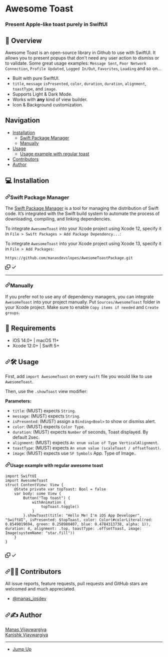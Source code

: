 <h1>Awesome Toast</h1>

<h3>Present Apple-like toast purely in SwiftUI</h3>

<h2>🔭 Overview</h2>

<p>Awesome Toast is an open-source library in Github to use with SwiftUI. It allows you to present popups that don't need any user action to dismiss or to validate. Some great usage examples: <code>Message Sent</code>, <code>Poor Network Connection</code>, <code>Profile Updated</code>, <code>Logged In/Out</code>, <code>Favorites</code>, <code>Loading</code> and so on...</p>


<ul>
<li>Built with pure SwiftUI.</li>
<li><code>title</code>, <code>message</code> <code>isPresented</code>, <code>color</code>, <code>duration</code>, <code>duration</code>,  <code>alignment</code>,  <code>toastType</code>, and  <code>image</code>.</li>
<li>Supports Light &amp; Dark Mode.</li>
<li>Works with <strong>any</strong> kind of view builder.</li>
<li>Icon &amp; Background customization.</li>
</ul>


<h2>Navigation</h2>

<ul>
<li><a href="#-installation">Installation</a>
<ul>
<li><a href="#swift-package-manager">Swift Package Manager</a></li>
<li><a href="#manually">Manually</a></li>
</ul>
</li>
<li><a href="#-usage">Usage</a>
<ul>
<li><a href="#usage-example-with-regular-alert">Usage example with regular toast</a></li>
</ul>
</li>
<li><a href="#-contributing">Contributors</a></li>
<li><a href="#-author">Author</a></li>
<!-- <li><a href="#-license">License</a></li> -->
</ul>

<h2>💻 Installation</h2>
<h3><a id="user-content-swift-package-manager" class="anchor" aria-hidden="true" href="#swift-package-manager"><svg class="octicon octicon-link" viewBox="0 0 16 16" version="1.1" width="16" height="16" aria-hidden="true"><path fill-rule="evenodd" d="M7.775 3.275a.75.75 0 001.06 1.06l1.25-1.25a2 2 0 112.83 2.83l-2.5 2.5a2 2 0 01-2.83 0 .75.75 0 00-1.06 1.06 3.5 3.5 0 004.95 0l2.5-2.5a3.5 3.5 0 00-4.95-4.95l-1.25 1.25zm-4.69 9.64a2 2 0 010-2.83l2.5-2.5a2 2 0 012.83 0 .75.75 0 001.06-1.06 3.5 3.5 0 00-4.95 0l-2.5 2.5a3.5 3.5 0 004.95 4.95l1.25-1.25a.75.75 0 00-1.06-1.06l-1.25 1.25a2 2 0 01-2.83 0z"></path></svg></a>Swift Package Manager</h3>

<p>The <a href="https://swift.org/package-manager/" rel="nofollow">Swift Package Manager</a> is a tool for managing the distribution of Swift code. It’s integrated with the Swift build system to automate the process of downloading, compiling, and linking dependencies.</p>

<p>To integrate <code>AwesomeToast</code> into your Xcode project using Xcode 12, specify it in <code>File &gt; Swift Packages &gt; Add Package Dependency...</code>:</p>
<p>To integrate <code>AwesomeToast</code> into your Xcode project using Xcode 13, specify it in <code>File &gt; Add Packages</code>:</p>

<div class="snippet-clipboard-content position-relative overflow-auto"><pre lang="ogdl"><code>https://github.com/manasdevslopes/AwesomeToastPackage.git</code></pre><div class="zeroclipboard-container position-absolute right-0 top-0">
    <clipboard-copy aria-label="Copy" class="ClipboardButton btn js-clipboard-copy m-2 p-0 tooltipped-no-delay" data-copy-feedback="Copied!" data-tooltip-direction="w" value="https://github.com/manasdevslopes/AwesomeToastPackage.git" tabindex="0" role="button">
      <svg aria-hidden="true" height="16" viewBox="0 0 16 16" version="1.1" width="16" data-view-component="true" class="octicon octicon-copy js-clipboard-copy-icon m-2">
    <path fill-rule="evenodd" d="M0 6.75C0 5.784.784 5 1.75 5h1.5a.75.75 0 010 1.5h-1.5a.25.25 0 00-.25.25v7.5c0 .138.112.25.25.25h7.5a.25.25 0 00.25-.25v-1.5a.75.75 0 011.5 0v1.5A1.75 1.75 0 019.25 16h-7.5A1.75 1.75 0 010 14.25v-7.5z"></path><path fill-rule="evenodd" d="M5 1.75C5 .784 5.784 0 6.75 0h7.5C15.216 0 16 .784 16 1.75v7.5A1.75 1.75 0 0114.25 11h-7.5A1.75 1.75 0 015 9.25v-7.5zm1.75-.25a.25.25 0 00-.25.25v7.5c0 .138.112.25.25.25h7.5a.25.25 0 00.25-.25v-7.5a.25.25 0 00-.25-.25h-7.5z"></path>
</svg>
      <svg aria-hidden="true" height="16" viewBox="0 0 16 16" version="1.1" width="16" data-view-component="true" class="octicon octicon-check js-clipboard-check-icon color-text-success d-none m-2">
    <path fill-rule="evenodd" d="M13.78 4.22a.75.75 0 010 1.06l-7.25 7.25a.75.75 0 01-1.06 0L2.22 9.28a.75.75 0 011.06-1.06L6 10.94l6.72-6.72a.75.75 0 011.06 0z"></path>
</svg>
    </clipboard-copy>
  </div></div>
  
<hr>

<h3><a id="user-content-manually" class="anchor" aria-hidden="true" href="#manually"><svg class="octicon octicon-link" viewBox="0 0 16 16" version="1.1" width="16" height="16" aria-hidden="true"><path fill-rule="evenodd" d="M7.775 3.275a.75.75 0 001.06 1.06l1.25-1.25a2 2 0 112.83 2.83l-2.5 2.5a2 2 0 01-2.83 0 .75.75 0 00-1.06 1.06 3.5 3.5 0 004.95 0l2.5-2.5a3.5 3.5 0 00-4.95-4.95l-1.25 1.25zm-4.69 9.64a2 2 0 010-2.83l2.5-2.5a2 2 0 012.83 0 .75.75 0 001.06-1.06 3.5 3.5 0 00-4.95 0l-2.5 2.5a3.5 3.5 0 004.95 4.95l1.25-1.25a.75.75 0 00-1.06-1.06l-1.25 1.25a2 2 0 01-2.83 0z"></path></svg></a>Manually</h3>

<p>If you prefer not to use any of dependency managers, you can integrate <code>AwesomeToast</code> into your project manually. Put <code>Sources/AwesomeToast</code> folder in your Xcode project. Make sure to enable <code>Copy items if needed</code> and <code>Create groups</code>.</p>


<h2>🧳 Requirements</h2>

<ul>
<li>iOS 14.0+ | macOS 11+</li>
<li>Xcode 12.0+ | Swift 5+</li>
</ul>


<h2><a id="user-content--usage" class="anchor" aria-hidden="true" href="#-usage"><svg class="octicon octicon-link" viewBox="0 0 16 16" version="1.1" width="16" height="16" aria-hidden="true"><path fill-rule="evenodd" d="M7.775 3.275a.75.75 0 001.06 1.06l1.25-1.25a2 2 0 112.83 2.83l-2.5 2.5a2 2 0 01-2.83 0 .75.75 0 00-1.06 1.06 3.5 3.5 0 004.95 0l2.5-2.5a3.5 3.5 0 00-4.95-4.95l-1.25 1.25zm-4.69 9.64a2 2 0 010-2.83l2.5-2.5a2 2 0 012.83 0 .75.75 0 001.06-1.06 3.5 3.5 0 00-4.95 0l-2.5 2.5a3.5 3.5 0 004.95 4.95l1.25-1.25a.75.75 0 00-1.06-1.06l-1.25 1.25a2 2 0 01-2.83 0z"></path></svg></a><g-emoji class="g-emoji" alias="hammer_and_wrench" fallback-src="https://github.githubassets.com/images/icons/emoji/unicode/1f6e0.png">🛠</g-emoji> Usage</h2>

<p>First, add <code>import AwesomeToast</code> on every <code>swift</code> file you would like to use <code>AwesomeToast</code>.</p>
<p>Then, use the <code>.showToast</code> view modifier:</p>

<p><strong>Parameters:</strong></p>

<ul>    
<li><code>title</code>: (MUST) expects <code>String</code>.</li>
<li><code>message</code>: (MUST) expects <code>String</code>.</li>
<li><code>isPresented</code>: (MUST) assign a <code>Binding&lt;Bool&gt;</code> to show or dismiss alert.</li>
<li><code>color</code>: (MUST) expects <code>Color Type</code>.</li>
<li><code>duration</code>: (MUST) expects <code>Number</code> of seconds, Toast displayed. By default 2sec.</li>
<li><code>alignment</code>: (MUST) expects <code>An enum value of Type VerticalAlignment</code>.</li>
<li><code>toastType</code>: (MUST) expects <code>An enum value (scaleToast / offsetToast)</code>.</li>
<li><code>image</code>: (MUST) expects use <code>SF Symbols</code> App. Type of Image..</li>
</ul>


<h4><a id="user-content-usage-example-with-regular-alert" class="anchor" aria-hidden="true" href="#usage-example-with-regular-alert"><svg class="octicon octicon-link" viewBox="0 0 16 16" version="1.1" width="16" height="16" aria-hidden="true"><path fill-rule="evenodd" d="M7.775 3.275a.75.75 0 001.06 1.06l1.25-1.25a2 2 0 112.83 2.83l-2.5 2.5a2 2 0 01-2.83 0 .75.75 0 00-1.06 1.06 3.5 3.5 0 004.95 0l2.5-2.5a3.5 3.5 0 00-4.95-4.95l-1.25 1.25zm-4.69 9.64a2 2 0 010-2.83l2.5-2.5a2 2 0 012.83 0 .75.75 0 001.06-1.06 3.5 3.5 0 00-4.95 0l-2.5 2.5a3.5 3.5 0 004.95 4.95l1.25-1.25a.75.75 0 00-1.06-1.06l-1.25 1.25a2 2 0 01-2.83 0z"></path></svg></a>Usage example with regular awesome toast</h4>


<div class="snippet-clipboard-content position-relative overflow-auto"><pre lang="ogdl"><code>import SwiftUI
import AwesomeToast
struct ContentView: View {
    @State private var topToast: Bool = false
    var body: some View {
        Button("Top toast") {
            withAnimation {
                topToast.toggle()
            }
        }.showToast(title: "Hello Me! I'm iOS App Developer", "SwiftUI", isPresented: $topToast, color: Color(#colorLiteral(red: 0.8549019694, green: 0.250980407, blue: 0.4784313738, alpha: 1)), duration: 4, alignment: .top, toastType: .offsetToast, image: Image(systemName: "star.fill"))
    }
}
    </code></pre><div class="zeroclipboard-container position-absolute right-0 top-0">
    <clipboard-copy aria-label="Copy" class="ClipboardButton btn js-clipboard-copy m-2 p-0 tooltipped-no-delay" data-copy-feedback="Copied!" data-tooltip-direction="w" value="" tabindex="0" role="button">
      <svg aria-hidden="true" height="16" viewBox="0 0 16 16" version="1.1" width="16" data-view-component="true" class="octicon octicon-copy js-clipboard-copy-icon m-2">
    <path fill-rule="evenodd" d="M0 6.75C0 5.784.784 5 1.75 5h1.5a.75.75 0 010 1.5h-1.5a.25.25 0 00-.25.25v7.5c0 .138.112.25.25.25h7.5a.25.25 0 00.25-.25v-1.5a.75.75 0 011.5 0v1.5A1.75 1.75 0 019.25 16h-7.5A1.75 1.75 0 010 14.25v-7.5z"></path><path fill-rule="evenodd" d="M5 1.75C5 .784 5.784 0 6.75 0h7.5C15.216 0 16 .784 16 1.75v7.5A1.75 1.75 0 0114.25 11h-7.5A1.75 1.75 0 015 9.25v-7.5zm1.75-.25a.25.25 0 00-.25.25v7.5c0 .138.112.25.25.25h7.5a.25.25 0 00.25-.25v-7.5a.25.25 0 00-.25-.25h-7.5z"></path>
</svg>
      <svg aria-hidden="true" height="16" viewBox="0 0 16 16" version="1.1" width="16" data-view-component="true" class="octicon octicon-check js-clipboard-check-icon color-text-success d-none m-2">
    <path fill-rule="evenodd" d="M13.78 4.22a.75.75 0 010 1.06l-7.25 7.25a.75.75 0 01-1.06 0L2.22 9.28a.75.75 0 011.06-1.06L6 10.94l6.72-6.72a.75.75 0 011.06 0z"></path>
</svg>
    </clipboard-copy>
  </div></div>
  
  

<h2><a id="user-content--contributing" class="anchor" aria-hidden="true" href="#-contributing"><svg class="octicon octicon-link" viewBox="0 0 16 16" version="1.1" width="16" height="16" aria-hidden="true"><path fill-rule="evenodd" d="M7.775 3.275a.75.75 0 001.06 1.06l1.25-1.25a2 2 0 112.83 2.83l-2.5 2.5a2 2 0 01-2.83 0 .75.75 0 00-1.06 1.06 3.5 3.5 0 004.95 0l2.5-2.5a3.5 3.5 0 00-4.95-4.95l-1.25 1.25zm-4.69 9.64a2 2 0 010-2.83l2.5-2.5a2 2 0 012.83 0 .75.75 0 001.06-1.06 3.5 3.5 0 00-4.95 0l-2.5 2.5a3.5 3.5 0 004.95 4.95l1.25-1.25a.75.75 0 00-1.06-1.06l-1.25 1.25a2 2 0 01-2.83 0z"></path></svg></a><g-emoji class="g-emoji" alias="page_with_curl" fallback-src="https://github.githubassets.com/images/icons/emoji/unicode/1f4c3.png">👨‍💻</g-emoji> Contributors</h2>

<p>All issue reports, feature requests, pull requests and GitHub stars are welcomed and much appreciated.</p>
<ul>
<li><a href="https://github.com/manasdevslopes">@manas_iosdev</a></li>
</ul>


<h2><a id="user-content--author" class="anchor" aria-hidden="true" href="#-author"><svg class="octicon octicon-link" viewBox="0 0 16 16" version="1.1" width="16" height="16" aria-hidden="true"><path fill-rule="evenodd" d="M7.775 3.275a.75.75 0 001.06 1.06l1.25-1.25a2 2 0 112.83 2.83l-2.5 2.5a2 2 0 01-2.83 0 .75.75 0 00-1.06 1.06 3.5 3.5 0 004.95 0l2.5-2.5a3.5 3.5 0 00-4.95-4.95l-1.25 1.25zm-4.69 9.64a2 2 0 010-2.83l2.5-2.5a2 2 0 012.83 0 .75.75 0 001.06-1.06 3.5 3.5 0 00-4.95 0l-2.5 2.5a3.5 3.5 0 004.95 4.95l1.25-1.25a.75.75 0 00-1.06-1.06l-1.25 1.25a2 2 0 01-2.83 0z"></path></svg></a><g-emoji class="g-emoji" alias="page_with_curl" fallback-src="https://github.githubassets.com/images/icons/emoji/unicode/1f4c3.png">✍️</g-emoji> Author</h2>

<p><a href="https://github.com/manasdevslopes">Manas Vijaywargiya</a><br><a href="https://github.com/KanishkVijaywargiya">Kanishk Vjaywargiya</a></p>

<!-- <h2><a id="user-content--license" class="anchor" aria-hidden="true" href="#-license"><svg class="octicon octicon-link" viewBox="0 0 16 16" version="1.1" width="16" height="16" aria-hidden="true"><path fill-rule="evenodd" d="M7.775 3.275a.75.75 0 001.06 1.06l1.25-1.25a2 2 0 112.83 2.83l-2.5 2.5a2 2 0 01-2.83 0 .75.75 0 00-1.06 1.06 3.5 3.5 0 004.95 0l2.5-2.5a3.5 3.5 0 00-4.95-4.95l-1.25 1.25zm-4.69 9.64a2 2 0 010-2.83l2.5-2.5a2 2 0 012.83 0 .75.75 0 001.06-1.06 3.5 3.5 0 00-4.95 0l-2.5 2.5a3.5 3.5 0 004.95 4.95l1.25-1.25a.75.75 0 00-1.06-1.06l-1.25 1.25a2 2 0 01-2.83 0z"></path></svg></a><g-emoji class="g-emoji" alias="page_with_curl" fallback-src="https://github.githubassets.com/images/icons/emoji/unicode/1f4c3.png">📃</g-emoji> License</h2>

<p><code>AwesomeToast</code> is available under the MIT license. See the <a href="/elai950/AlertToast/blob/master/LICENSE">LICENSE</a> file for more info.</p> -->


<hr>
<ul>
<li><a href="#-overview">Jump Up</a></li>
</ul>

